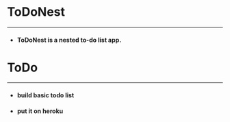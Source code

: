 # ToDoNest
---
- #### ToDoNest is a nested to-do list app.

# ToDo
---
- #### build basic todo list
- #### put it on heroku